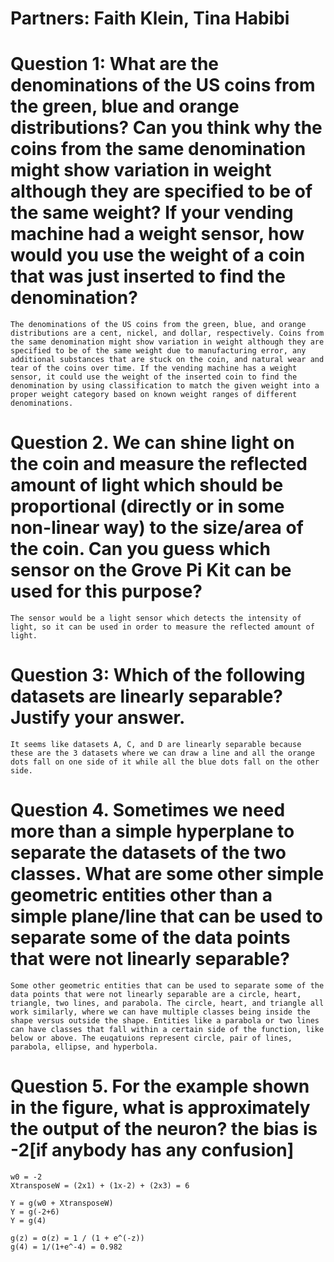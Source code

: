 # Partners: Faith Klein, Tina Habibi

# Question 1: What are the denominations of the US coins from the green, blue and orange distributions? Can you think why the coins from the same denomination might show variation in weight although they are specified to be of the same weight? If your vending machine had a weight sensor, how would you use the weight of a coin that was just inserted to find the denomination?

    The denominations of the US coins from the green, blue, and orange distributions are a cent, nickel, and dollar, respectively. Coins from the same denomination might show variation in weight although they are specified to be of the same weight due to manufacturing error, any additional substances that are stuck on the coin, and natural wear and tear of the coins over time. If the vending machine has a weight sensor, it could use the weight of the inserted coin to find the denomination by using classification to match the given weight into a proper weight category based on known weight ranges of different denominations. 

# Question 2. We can shine light on the coin and measure the reflected amount of light which should be proportional (directly or in some non-linear way) to the size/area of the coin. Can you guess which sensor on the Grove Pi Kit can be used for this purpose?

    The sensor would be a light sensor which detects the intensity of light, so it can be used in order to measure the reflected amount of light. 

# Question 3: Which of the following datasets are linearly separable? Justify your answer.

    It seems like datasets A, C, and D are linearly separable because these are the 3 datasets where we can draw a line and all the orange dots fall on one side of it while all the blue dots fall on the other side. 

# Question 4. Sometimes we need more than a simple hyperplane to separate the datasets of the two classes. What are some other simple geometric entities other than a simple plane/line that can be used to separate some of the data points that were not linearly separable?

    Some other geometric entities that can be used to separate some of the data points that were not linearly separable are a circle, heart, triangle, two lines, and parabola. The circle, heart, and triangle all work similarly, where we can have multiple classes being inside the shape versus outside the shape. Entities like a parabola or two lines can have classes that fall within a certain side of the function, like below or above. The euqatuions represent circle, pair of lines, parabola, ellipse, and hyperbola.


# Question 5. For the example shown in the figure, what is approximately the output of the neuron? the bias is -2[if anybody has any confusion]

    w0 = -2
    XtransposeW = (2x1) + (1x-2) + (2x3) = 6 

    Y = g(w0 + XtransposeW)
    Y = g(-2+6) 
    Y = g(4)

    g(z) = σ(z) = 1 / (1 + e^(-z))
    g(4) = 1/(1+e^-4) = 0.982
